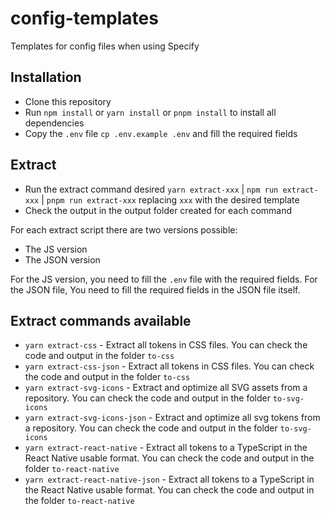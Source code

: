 # config-templates

Templates for config files when using Specify

## Installation

- Clone this repository
- Run `npm install` or `yarn install` or `pnpm install` to install all dependencies
- Copy the `.env` file `cp .env.example .env` and fill the required fields

## Extract

- Run the extract command desired `yarn extract-xxx` | `npm run extract-xxx` | `pnpm run extract-xxx` replacing `xxx` with the desired template
- Check the output in the output folder created for each command

For each extract script there are two versions possible:
- The JS version
- The JSON version

For the JS version, you need to fill the `.env` file with the required fields. For the JSON file, You need to fill the required fields in the JSON file itself.

## Extract commands available

- `yarn extract-css` - Extract all tokens in CSS files. You can check the code and output in the folder `to-css`
- `yarn extract-css-json` - Extract all tokens in CSS files. You can check the code and output in the folder `to-css`
- `yarn extract-svg-icons` - Extract and optimize all SVG assets from a repository. You can check the code and output in the folder `to-svg-icons`
- `yarn extract-svg-icons-json` - Extract and optimize all svg tokens from a repository. You can check the code and output in the folder `to-svg-icons`
- `yarn extract-react-native` - Extract all tokens to a TypeScript in the React Native usable format. You can check the code and output in the folder `to-react-native`
- `yarn extract-react-native-json` - Extract all tokens to a TypeScript in the React Native usable format. You can check the code and output in the folder `to-react-native`
